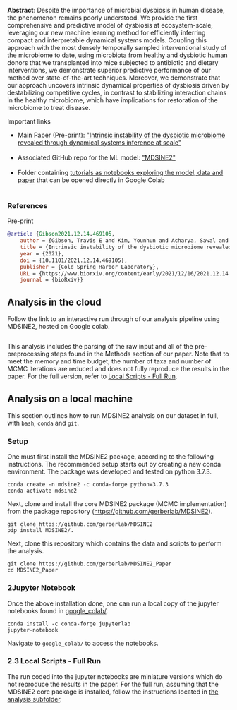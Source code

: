**Abstract**: Despite the importance of microbial dysbiosis in human disease, the phenomenon remains poorly understood. We provide the first comprehensive and predictive model of dysbiosis at ecosystem-scale, leveraging our new machine learning method for efficiently inferring compact and interpretable dynamical systems models. Coupling this approach with the most densely temporally sampled interventional study of the microbiome to date, using microbiota from healthy and dysbiotic human donors that we transplanted into mice subjected to antibiotic and dietary interventions, we demonstrate superior predictive performance of our method over state-of-the-art techniques. Moreover, we demonstrate that our approach uncovers intrinsic dynamical properties of dysbiosis driven by destabilizing competitive cycles, in contrast to stabilizing interaction chains in the healthy microbiome, which have implications for restoration of the microbiome to treat disease.

Important links
- Main Paper (Pre-print): ["Intrinsic instability of the dysbiotic microbiome revealed through dynamical systems inference at scale"](https://doi.org/10.1101/2021.12.14.469105)<br />
  <a href="https://doi.org/10.1101/2021.12.14.469105"><img alt="" src="https://img.shields.io/badge/bioRχiv%20DOI-10.1101/2021.12.14.46910-blue?style=flat"/></a>
- Associated GitHub repo for the ML model: ["MDSINE2"](https://github.com/gerberlab/MDSINE2)<br />
  <a href="https://github.com/gerberlab/MDSINE2"><img alt="" src="https://img.shields.io/badge/GitHub-MDSINE2-blue?style=flat&logo=github"/></a>
- Folder containing [tutorials as notebooks exploring the model, data and paper](https://github.com/gerberlab/MDSINE2_Paper/tree/master/google_colab) that can be opened directly in Google Colab<br />
<a href="https://github.com/gerberlab/MDSINE2_Paper/tree/master/google_colab"><img alt="" src="https://img.shields.io/badge/Jupyter Notebooks-MDSINE2%20Tutorials-blue?style=flat&logo=jupyter"/></a>


### References
Pre-print
```bibtex
@article {Gibson2021.12.14.469105,
	author = {Gibson, Travis E and Kim, Younhun and Acharya, Sawal and Kaplan, David E and DiBenedetto, Nicholas and Lavin, Richard and Berger, Bonnie and Allegretti, Jessica R and Bry, Lynn and Gerber, Georg K},
	title = {Intrinsic instability of the dysbiotic microbiome revealed through dynamical systems inference at scale},
	year = {2021},
	doi = {10.1101/2021.12.14.469105},
	publisher = {Cold Spring Harbor Laboratory},
	URL = {https://www.biorxiv.org/content/early/2021/12/16/2021.12.14.469105},
	journal = {bioRxiv}}
```


## Analysis in the cloud
Follow the link to an interactive run through of our analysis pipeline using MDSINE2, hosted on Google colab.

<a href="https://colab.research.google.com/github/gerberlab/MDSINE2_Paper/blob/master"><img alt="" src="https://img.shields.io/static/v1?label=Colab&message=Launch%20in%20Google%20Colab&color=orange&logo=googlecolab&style=for-the-badge&logoWidth=10"/></a>

This analysis includes the parsing of the raw input and all of the pre-preprocessing steps found in the 
Methods section of our paper.
Note that to meet the memory and time budget, the number of taxa and number of MCMC iterations are reduced and does not
fully reproduce the results in the paper.
For the full version, refer to [Local Scripts - Full Run](#LocalFullRun).




## Analysis on a local machine

This section outlines how to run MDSINE2 analysis on our dataset in full, with `bash`, `conda` and `git`.


### Setup

One must first install the MDSINE2 package, according to the following instructions.
The recommended setup starts out by creating a new conda environment. 
The package was developed and tested on python 3.7.3.

```
conda create -n mdsine2 -c conda-forge python=3.7.3
conda activate mdsine2
```

Next, clone and install the core MDSINE2 package (MCMC implementation) from the package repository (https://github.com/gerberlab/MDSINE2).

```
git clone https://github.com/gerberlab/MDSINE2
pip install MDSINE2/.
```

Next, clone this repository which contains the data and scripts to perform the analysis.

```
git clone https://github.com/gerberlab/MDSINE2_Paper
cd MDSINE2_Paper
```

### 2Jupyter Notebook 

Once the above installation done, one can run a local copy of the jupyter notebooks found in [google_colab/](google_colab/).
```
conda install -c conda-forge jupyterlab
jupyter-notebook
```
Navigate to `google_colab/` to access the notebooks.


<a name="LocalFullRun"/>

### 2.3 Local Scripts - Full Run

The run coded into the jupyter notebooks are miniature versions which do not reproduce the results in the paper.
For the full run, assuming that the MDSINE2 core package is installed, follow the instructions located 
in [the analysis subfolder](analysis/README.md).
